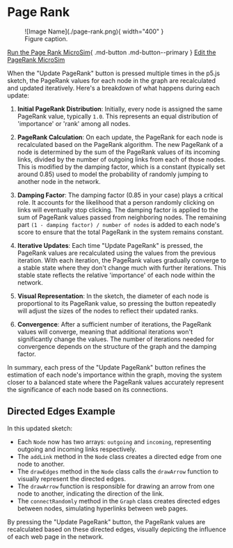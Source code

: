 # Page Rank

<figure markdown>
   ![Image Name](./page-rank.png){ width="400" }
   <figcaption>Figure caption.</figcaption>
</figure>

[Run the Page Rank MicroSim](./page-rank.html){ .md-button .md-button--primary }
[Edit the PageRank MicroSim](https://editor.p5js.org/dmccreary/sketches/YAwpC4f9I)

When the "Update PageRank" button is pressed multiple times in the p5.js sketch, the PageRank values for each node in the graph are recalculated and updated iteratively. Here's a breakdown of what happens during each update:

1.  **Initial PageRank Distribution**: Initially, every node is assigned the same PageRank value, typically `1.0`. This represents an equal distribution of 'importance' or 'rank' among all nodes.

2.  **PageRank Calculation**: On each update, the PageRank for each node is recalculated based on the PageRank algorithm. The new PageRank of a node is determined by the sum of the PageRank values of its incoming links, divided by the number of outgoing links from each of those nodes. This is modified by the damping factor, which is a constant (typically set around 0.85) used to model the probability of randomly jumping to another node in the network.

3.  **Damping Factor**: The damping factor (0.85 in your case) plays a critical role. It accounts for the likelihood that a person randomly clicking on links will eventually stop clicking. The damping factor is applied to the sum of PageRank values passed from neighboring nodes. The remaining part `(1 - damping factor) / number of nodes` is added to each node's score to ensure that the total PageRank in the system remains constant.

4.  **Iterative Updates**: Each time "Update PageRank" is pressed, the PageRank values are recalculated using the values from the previous iteration. With each iteration, the PageRank values gradually converge to a stable state where they don't change much with further iterations. This stable state reflects the relative 'importance' of each node within the network.

5.  **Visual Representation**: In the sketch, the diameter of each node is proportional to its PageRank value, so pressing the button repeatedly will adjust the sizes of the nodes to reflect their updated ranks.

6.  **Convergence**: After a sufficient number of iterations, the PageRank values will converge, meaning that additional iterations won't significantly change the values. The number of iterations needed for convergence depends on the structure of the graph and the damping factor.

In summary, each press of the "Update PageRank" button refines the estimation of each node's importance within the graph, moving the system closer to a balanced state where the PageRank values accurately represent the significance of each node based on its connections.

## Directed Edges Example

In this updated sketch:

-   Each `Node` now has two arrays: `outgoing` and `incoming`, representing outgoing and incoming links respectively.
-   The `addLink` method in the `Node` class creates a directed edge from one node to another.
-   The `drawEdges` method in the `Node` class calls the `drawArrow` function to visually represent the directed edges.
-   The `drawArrow` function is responsible for drawing an arrow from one node to another, indicating the direction of the link.
-   The `connectRandomly` method in the `Graph` class creates directed edges between nodes, simulating hyperlinks between web pages.

By pressing the "Update PageRank" button, the PageRank values are recalculated based on these directed edges, visually depicting the influence of each web page in the network.